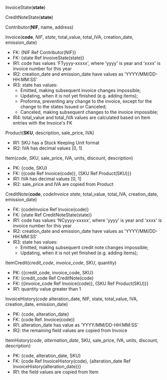 InvoiceState(**state**)

CreditNoteState(**state**)

Contributor(**NIF**, name, address)

Invoice(**code**, *NIF*, *state*, total_value, total_IVA, creation_date, emission_date)
- FK: {NIF Ref Contributor(NIF)}
- FK: {state Ref InvoiveState(state)}
- IR1: code has values 'FTyyyy-xxxxx', where 'yyyy' is year and 'xxxx' is invoice number for this year
- IR2: creation_date and emission_date have values as 'YYYY/MM/DD-HH:MM:SS'
- IR3: state has values:
    - Emitted, making subsequent invoice changes impossible;
    - Updating, when it is not yet finished (e.g. adding items);
    - Proforma, preventing any change to the invoice, except for the change to the states
Issued or Canceled;
    - Canceled, making subsequent changes to the invoice impossible;
- IR4: total_value and total_IVA values are calculated based on Item entries with the Invoice's FK

Product(**SKU**, description, sale_price, IVA)
- IR1: SKU has a Stock Keeping Unit format
- IR2: IVA has decimal values [0, 1]

Item(*code*, *SKU*, sale_price, IVA, units, discount, description)
- PK: {code, SKU}
- FK: {{code Ref Invoice(code)},
        {SKU Ref Product(SKU)}}
- IR1: IVA has decimal values [0, 1]
- IR2: sale_price and IVA are copied from Product

CreditNote(**code**, *codeInvoice* *state*, total_value, total_IVA, creation_date, emission_date)
- FK: {codeInvoice Ref Invoice(code)}
- FK: {state Ref CreditNoteState(state)}
- IR1: code has values 'NCyyyy-xxxxx', where 'yyyy' is year and 'xxxx' is invoice number for this year
- IR2: creation_date and emission_date have values as 'YYYY/MM/DD-HH:MM:SS'
- IR3: state has values:
    - Emitted, making subsequent credit note changes impossible;
    - Updating, when it is not yet finished (e.g. adding items);

ItemCredit(*credit_code*, *invoice_code*, *SKU*, quantity)
- PK: {{credit_code, invoice_code, SKU}
- FK: {credit_code Ref CreditNote(code)
- FK: {{invoice_code Ref Invoice(code)}, 
        {SKU Ref Product(SKU)}}
- IR1: quantity value greater than 1

InvoiceHistory(*code* alteration_date, NIF, state, total_value, IVA, creation_date, emission_date)
- PK: {code, alteration_date}
- FK: {code Ref. Invoice(code)}
- IR1: alteration_date has value as 'YYYY/MM/DD-HH:MM:SS'
- IR2: the remaining field values are copied from Invoice


ItemHistory(*code*, *alternation_date*, SKU, sale_price, IVA, units, discount, description)
- PK: {code, alteration_date, SKU}
- FK: {code Ref InvoiceHistory(code), 
        {alteration_date Ref InvoiceHistory(alteration_date)}}
- IR1: the field values are copied from Item
